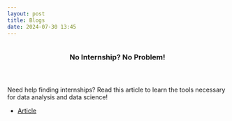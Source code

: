 ```yaml
---
layout: post
title: Blogs
date: 2024-07-30 13:45
---
```

<!-- One -->
<section id="one" class="spotlights">
	<section>
		<a href="Blog_Number_One.html" class="image">
			<img src="{% link assets/images/BlogOneImage.jpg %}" alt="" data-position="center center" />
		</a>
		<div class="content">
			<div class="inner">
				<header class="major">
					<h3>No Internship? No Problem!</h3>
				</header>
				<p>Need help finding internships? Read this article to learn the tools necessary for data analysis and data science!</p>
				<ul class="actions">
					<li><a href="Blog_Number_One.html" class="button">Article</a></li>
				</ul>
			</div>
		</div>
	</section>
</section>
